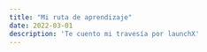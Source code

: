 ```yaml
---
title: "Mi ruta de aprendizaje"
date: 2022-03-01
description: 'Te cuento mi travesía por launchX'
---
```

